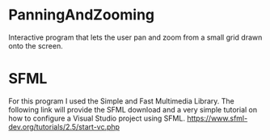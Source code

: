 # PanningAndZooming
Interactive program that lets the user pan and zoom from a small grid drawn onto the screen.

# SFML
For this program I used the Simple and Fast Multimedia Library. The following link will provide the SFML download and a very simple tutorial on how to configure a Visual Studio project using SFML. https://www.sfml-dev.org/tutorials/2.5/start-vc.php

